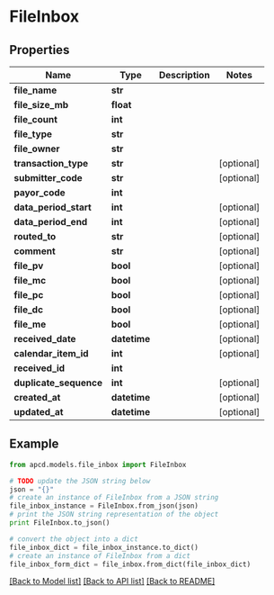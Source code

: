 # FileInbox


## Properties

Name | Type | Description | Notes
------------ | ------------- | ------------- | -------------
**file_name** | **str** |  | 
**file_size_mb** | **float** |  | 
**file_count** | **int** |  | 
**file_type** | **str** |  | 
**file_owner** | **str** |  | 
**transaction_type** | **str** |  | [optional] 
**submitter_code** | **str** |  | [optional] 
**payor_code** | **int** |  | 
**data_period_start** | **int** |  | [optional] 
**data_period_end** | **int** |  | [optional] 
**routed_to** | **str** |  | [optional] 
**comment** | **str** |  | [optional] 
**file_pv** | **bool** |  | [optional] 
**file_mc** | **bool** |  | [optional] 
**file_pc** | **bool** |  | [optional] 
**file_dc** | **bool** |  | [optional] 
**file_me** | **bool** |  | [optional] 
**received_date** | **datetime** |  | [optional] 
**calendar_item_id** | **int** |  | [optional] 
**received_id** | **int** |  | 
**duplicate_sequence** | **int** |  | [optional] 
**created_at** | **datetime** |  | [optional] 
**updated_at** | **datetime** |  | [optional] 

## Example

```python
from apcd.models.file_inbox import FileInbox

# TODO update the JSON string below
json = "{}"
# create an instance of FileInbox from a JSON string
file_inbox_instance = FileInbox.from_json(json)
# print the JSON string representation of the object
print FileInbox.to_json()

# convert the object into a dict
file_inbox_dict = file_inbox_instance.to_dict()
# create an instance of FileInbox from a dict
file_inbox_form_dict = file_inbox.from_dict(file_inbox_dict)
```
[[Back to Model list]](../README.md#documentation-for-models) [[Back to API list]](../README.md#documentation-for-api-endpoints) [[Back to README]](../README.md)


